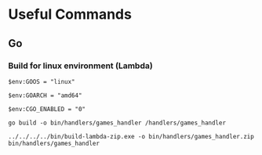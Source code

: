 # Useful Commands

## Go

### Build for linux environment (Lambda) 
`$env:GOOS = "linux"`

`$env:GOARCH = "amd64"`

`$env:CGO_ENABLED = "0"`

`go build -o bin/handlers/games_handler /handlers/games_handler`

`../../../../bin/build-lambda-zip.exe -o bin/handlers/games_handler.zip bin/handlers/games_handler`